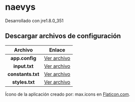 # naevys

Desarrollado con jre1.8.0_351

## Descargar archivos de configuración
| Archivo | Enlace |
| :---: | :---: |
| **app.config** | [Ver archivo](code/app.config) |
| **input.txt** | [Ver archivo](code/input.txt) |
| **constants.txt** | [Ver archivo](code/constants.txt) |
| **styles.txt** | [Ver archivo](code/styles.txt) |

Ícono de la aplicación creado por: max.icons en [Flaticon.com](https://www.flaticon.com/free-icon/fire_3426127).
